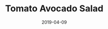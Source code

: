 ---
path: "/recipes/tomato-avocado-salad"
date: "2019-04-09"
title: "Tomato Avocado Salad"
featuredImage: ./tomato_avo_salad_1x1.jpeg
description: "Just a regular salad with a Russian style twist on the dressing. Great as a starter or a meal."
content: "Do you ever feel like making a salad sounds like a pretty good idea, but you don't know what kind of salad to make? We struggle with that all. the. time. And then we usually revert to making this same salad over and over again. But not complaining, because this salad is really refreshing and it never gets old! 
It makes all our grocery trips so much easier, too. We just keep on buying cucumbers, tomatoes, bell peppers, and sweet onion, because those are the primary vegetables needed for this recipe.
This recipe is actually a modification from a similar salad I used to eat with my family when I was growing up. I remember I would see this typical type of salad on the table at almost every lunch or dinner, whether it be at home or at my grandparents' house or some other relative. I just assumed this was another one of those Russian salads and it was my family's way of making me eat more vegetables. 
I usually make this in about 10 minutes and eat it for dinner on most nights. And lately I've been making it to get Ryan to eat more vegetables as well. But it's okay because he actually really enjoys this salad too. And that's saying something since he hasn't always been a fan of eating just salad for dinner. 
This version of the recipe packs in a little more flavor than my family's version. The original recipe does not use avocados or cheese and the dressing is made from a lot of sunflower oil and only a little salt and rice vinegar. And sometimes there's a little dillweed in there too. So I definitely had to upgrade this salad just a little bit! 
The only part of this salad that makes it slightly different, is that there is non-refined sunflower oil in the dressing. Non-refined sunflower oil is actually pretty difficult to find in a grocery store like Safeway or Trader Joe's. My parents and grandmother would buy this oil from a nearby Russian store.
My family and I just love our sunflower oil and use it on pretty much everything: potatoes, halva (a dense sweet made from a type of pressed nut or seed), and salted herring. We've tried substituting sunflower oil with olive oil and it's still very good, but you don't get that distinct taste I remember so well from my childhood."
---